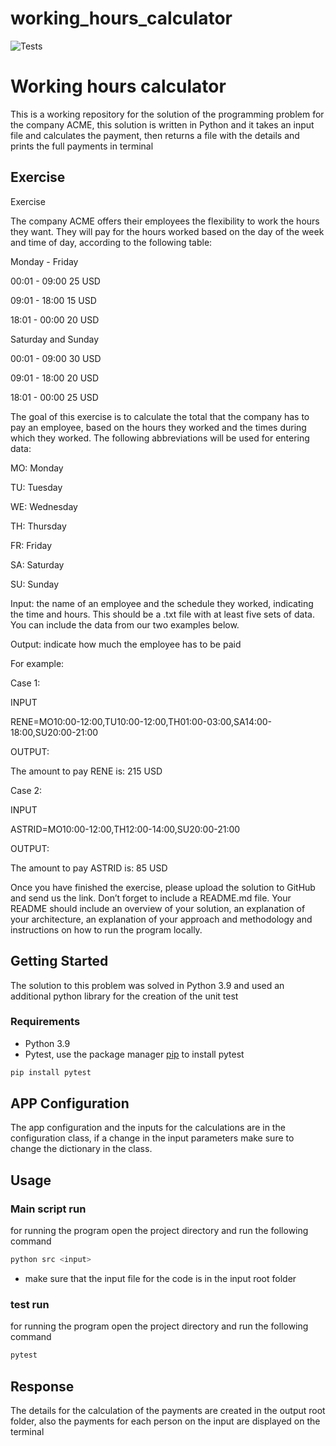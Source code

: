 # working_hours_calculator

![Tests](https://github.com/dpatino11/working_hours_calculator/actions/workflows/pytest.yaml/badge.svg)

# Working hours calculator

This is a working repository for the solution of the programming problem for the company ACME, this solution is written in Python and it takes an input file and calculates the payment, then returns a file with the details and prints the full payments in terminal


## Exercise 
Exercise

The company ACME offers their employees the flexibility to work the hours they want. They will pay for the hours worked based on the day of the week and time of day, according to the following table:

Monday - Friday

00:01 - 09:00 25 USD

09:01 - 18:00 15 USD

18:01 - 00:00 20 USD

Saturday and Sunday

00:01 - 09:00 30 USD

09:01 - 18:00 20 USD

18:01 - 00:00 25 USD

The goal of this exercise is to calculate the total that the company has to pay an employee, based on the hours they worked and the times during which they worked. The following abbreviations will be used for entering data:

MO: Monday

TU: Tuesday

WE: Wednesday

TH: Thursday

FR: Friday

SA: Saturday

SU: Sunday

Input: the name of an employee and the schedule they worked, indicating the time and hours. This should be a .txt file with at least five sets of data. You can include the data from our two examples below.

Output: indicate how much the employee has to be paid

For example:

Case 1:

INPUT

RENE=MO10:00-12:00,TU10:00-12:00,TH01:00-03:00,SA14:00-18:00,SU20:00-21:00

OUTPUT:

The amount to pay RENE is: 215 USD

Case 2:

INPUT

ASTRID=MO10:00-12:00,TH12:00-14:00,SU20:00-21:00

OUTPUT:

The amount to pay ASTRID is: 85 USD

Once you have finished the exercise, please upload the solution to GitHub and send us the link. Don’t forget to include a README.md file. Your README should include an overview of your solution, an explanation of your architecture, an explanation of your approach and methodology and instructions on how to run the program locally.


## Getting Started

The solution to this problem was solved in Python 3.9 and used an additional python library for the creation of the unit test

### Requirements
- Python 3.9
- Pytest, use the package manager [pip](https://pip.pypa.io/en/stable/) to install pytest

```bash
pip install pytest
```
## APP Configuration
The app configuration and the inputs for the calculations are in the configuration class, if a change in the input parameters make sure to change the dictionary in the class.
## Usage
### Main script run
for running the program open the project directory and run the following command
```bash
python src <input>
```
- make sure that the input file for the code is in the input root folder

### test run

for running the program open the project directory and run the following command
```bash
pytest
```
## Response
The details for the calculation of the payments are created in the output root folder, also the payments for each person on the input are displayed on the terminal


